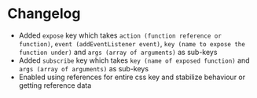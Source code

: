 # Changelog
- Added `expose` key which takes `action (function reference or function)`, `event (addEventListener event)`, `key (name to expose the function under)` and `args (array of arguments)` as sub-keys
- Added `subscribe` key which takes `key (name of exposed function)` and `args (array of arguments)` as sub-keys
- Enabled using references for entire css key and stabilize behaviour or getting reference data 